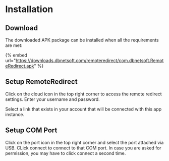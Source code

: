 # Installation

## Download

The downloaded APK package can be installed when all the requirements are met:

{% embed url="https://downloads.dbnetsoft.com/remoteredirect/com.dbnetsoft.RemoteRedirect.apk" %}

## Setup RemoteRedirect

Click on the cloud icon in the top right corner to access the remote redirect settings. Enter your username and password.&#x20;

Select a link that exists in your account that will be connected with this app instance.&#x20;

## Setup COM Port

Click on the port icon in the top right corner and select the port attached via USB. CLick connect to connect to that COM port. In case you are asked for permission, you may have to click connect a second time.&#x20;

